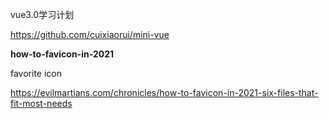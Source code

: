 vue3.0学习计划

https://github.com/cuixiaorui/mini-vue

**how-to-favicon-in-2021**

favorite icon

https://evilmartians.com/chronicles/how-to-favicon-in-2021-six-files-that-fit-most-needs